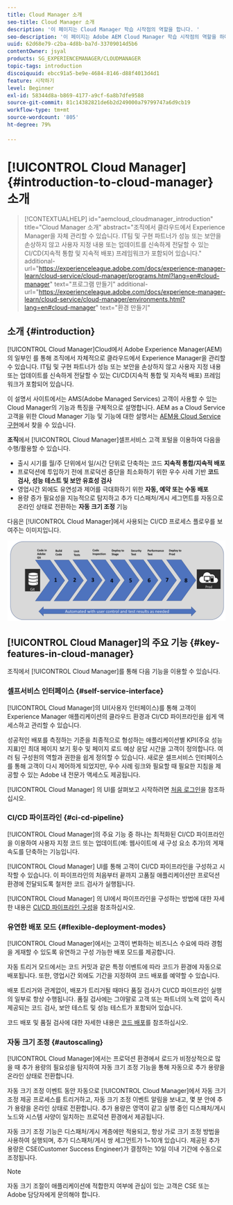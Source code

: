 ```yaml
---
title: Cloud Manager 소개
seo-title: Cloud Manager 소개
description: '이 페이지는 Cloud Manager 학습 시작점의 역할을 합니다. '
seo-description: '이 페이지는 Adobe AEM Cloud Manager 학습 시작점의 역할을 하며 이점과 주요 기능을 중점적으로 다룹니다. '
uuid: 62d68e79-c2ba-4d8b-ba7d-33709014d5b6
contentOwner: jsyal
products: SG_EXPERIENCEMANAGER/CLOUDMANAGER
topic-tags: introduction
discoiquuid: ebcc91a5-be9e-4684-8146-d88f4013d4d1
feature: 시작하기
level: Beginner
exl-id: 58344d8a-b869-4177-a9cf-6a8b7dfe9588
source-git-commit: 81c14382821de6b2d249000a79799747a6d9cb19
workflow-type: tm+mt
source-wordcount: '805'
ht-degree: 79%

---
```


# [!UICONTROL Cloud Manager]{#introduction-to-cloud-manager} 소개

>[!CONTEXTUALHELP]
>id="aemcloud_cloudmanager_introduction"
>title="Cloud Manager 소개"
>abstract="조직에서 클라우드에서 Experience Manager을 자체 관리할 수 있습니다. IT팀 및 구현 파트너가 성능 또는 보안을 손상하지 않고 사용자 지정 내용 또는 업데이트를 신속하게 전달할 수 있는 CI/CD(지속적 통합 및 지속적 배포) 프레임워크가 포함되어 있습니다."
>additional-url="https://experienceleague.adobe.com/docs/experience-manager-learn/cloud-service/cloud-manager/programs.html?lang=en#cloud-manager" text="프로그램 만들기"
>additional-url="https://experienceleague.adobe.com/docs/experience-manager-learn/cloud-service/cloud-manager/environments.html?lang=en#cloud-manager" text="환경 만들기"

## 소개 {#introduction}

[!UICONTROL Cloud Manager]Cloud에서 Adobe Experience Manager(AEM)의 일부인 를 통해 조직에서 자체적으로 클라우드에서 Experience Manager을 관리할 수 있습니다. IT팀 및 구현 파트너가 성능 또는 보안을 손상하지 않고 사용자 지정 내용 또는 업데이트를 신속하게 전달할 수 있는 CI/CD(지속적 통합 및 지속적 배포) 프레임워크가 포함되어 있습니다.

이 설명서 사이트에서는 AMS(Adobe Managed Services) 고객이 사용할 수 있는 Cloud Manager의 기능과 특징을 구체적으로 설명합니다. AEM as a Cloud Service 고객을 위한 Cloud Manager 기능 및 기능에 대한 설명서는 [AEM용 Cloud Service 구현](https://experienceleague.adobe.com/docs/experience-manager-cloud-service/implementing/home.html?lang=en)에서 찾을 수 있습니다.

**조직**&#x200B;에서 [!UICONTROL Cloud Manager]셀프서비스 고객 포털을 이용하여 다음을 수행/활용할 수 있습니다.

* 출시 시기를 월/주 단위에서 일/시간 단위로 단축하는 코드 **지속적 통합/지속적 배포**
* 프로덕션에 투입하기 전에 프로덕션 중단을 최소화하기 위한 우수 사례 기반 **코드 검사, 성능 테스트 및 보안 유효성 검사**
* 영업시간 외에도 유연성과 제어를 극대화하기 위한 **자동, 예약 또는 수동 배포**
* 용량 증가 필요성을 지능적으로 탐지하고 추가 디스패처/게시 세그먼트를 자동으로 온라인 상태로 전환하는 **자동 크기 조정** 기능

다음은 [!UICONTROL Cloud Manager]에서 사용되는 CI/CD 프로세스 플로우를 보여주는 이미지입니다.

![](assets/screen_shot_2018-05-12at73843pm.png)

## [!UICONTROL Cloud Manager]의 주요 기능 {#key-features-in-cloud-manager}

조직에서 [!UICONTROL Cloud Manager]를 통해 다음 기능을 이용할 수 있습니다.

### 셀프서비스 인터페이스 {#self-service-interface}

[!UICONTROL Cloud Manager]의 UI(사용자 인터페이스)를 통해 고객이 Experience Manager 애플리케이션의 클라우드 환경과 CI/CD 파이프라인을 쉽게 액세스하고 관리할 수 있습니다.

성공적인 배포를 측정하는 기준을 최종적으로 형성하는 애플리케이션별 KPI(주요 성능 지표)인 최대 페이지 보기 횟수 및 페이지 로드 예상 응답 시간을 고객이 정의합니다. 여러 팀 구성원의 역할과 권한을 쉽게 정의할 수 있습니다. 새로운 셀프서비스 인터페이스를 통해 고객이 다시 제어하게 되었지만, 우수 사례 링크와 필요할 때 필요한 지침을 제공할 수 있는 Adobe 내 전문가 액세스도 제공됩니다.

[!UICONTROL Cloud Manager] 의 UI를 살펴보고 시작하려면 [처음 로그인](https://helpx.adobe.com/experience-manager/cloud-manager/using/first-time-login.html)을 참조하십시오.

### CI/CD 파이프라인 {#ci-cd-pipeline}

[!UICONTROL Cloud Manager]의 주요 기능 중 하나는 최적화된 CI/CD 파이프라인을 이용하여 사용자 지정 코드 또는 업데이트(예: 웹사이트에 새 구성 요소 추가)의 게재 속도를 단축하는 기능입니다.

[!UICONTROL Cloud Manager] UI를 통해 고객이 CI/CD 파이프라인을 구성하고 시작할 수 있습니다. 이 파이프라인의 처음부터 끝까지 고품질 애플리케이션만 프로덕션 환경에 전달되도록 철저한 코드 검사가 실행됩니다.

[!UICONTROL Cloud Manager] 의 UI에서 파이프라인을 구성하는 방법에 대한 자세한 내용은 [CI/CD 파이프라인 구성](https://helpx.adobe.com/experience-manager/cloud-manager/using/configuring-pipeline.html)을 참조하십시오.

### 유연한 배포 모드 {#flexible-deployment-modes}

[!UICONTROL Cloud Manager]에서는 고객이 변화하는 비즈니스 수요에 따라 경험을 게재할 수 있도록 유연하고 구성 가능한 배포 모드를 제공합니다.

자동 트리거 모드에서는 코드 커밋과 같은 특정 이벤트에 따라 코드가 환경에 자동으로 배포됩니다. 또한, 영업시간 외에도 기간을 지정하여 코드 배포를 예약할 수 있습니다.

배포 트리거와 관계없이, 배포가 트리거될 때마다 품질 검사가 CI/CD 파이프라인 실행의 일부로 항상 수행됩니다. 품질 검사에는 그야말로 고객 또는 파트너의 노력 없이 즉시 제공되는 코드 검사, 보안 테스트 및 성능 테스트가 포함되어 있습니다.

코드 배포 및 품질 검사에 대한 자세한 내용은 [코드 배포](deploying-code.md)를 참조하십시오.

### 자동 크기 조정 {#autoscaling}

[!UICONTROL Cloud Manager]에서는 프로덕션 환경에서 로드가 비정상적으로 많을 때 추가 용량의 필요성을 탐지하여 자동 크기 조정 기능을 통해 자동으로 추가 용량을 온라인 상태로 전환합니다.

자동 크기 조정 이벤트 동안 자동으로 [!UICONTROL Cloud Manager]에서 자동 크기 조정 제공 프로세스를 트리거하고, 자동 크기 조정 이벤트 알림을 보내고, 몇 분 안에 추가 용량을 온라인 상태로 전환합니다. 추가 용량은 영역이 같고 실행 중인 디스패처/게시 노드와 시스템 사양이 일치하는 프로덕션 환경에서 제공됩니다.

자동 크기 조정 기능은 디스패처/게시 계층에만 적용되고, 항상 가로 크기 조정 방법을 사용하여 실행되며, 추가 디스패처/게시 쌍 세그먼트가 1~10개 있습니다. 제공된 추가 용량은 CSE(Customer Success Engineer)가 결정하는 10일 이내 기간에 수동으로 조정됩니다.

>[!NOTE]
>자동 크기 조절이 애플리케이션에 적합한지 여부에 관심이 있는 고객은 CSE 또는 Adobe 담당자에게 문의해야 합니다.
